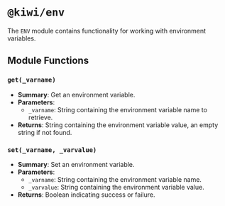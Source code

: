 # `@kiwi/env`

The `ENV` module contains functionality for working with environment variables.

## Module Functions

### `get(_varname)`
- **Summary**: Get an environment variable.
- **Parameters**:
  - `_varname`: String containing the environment variable name to retrieve.
- **Returns**: String containing the environment variable value, an empty string if not found.

### `set(_varname, _varvalue)`
- **Summary**: Set an environment variable.
- **Parameters**:
  - `_varname`: String containing the environment variable name.
  - `_varvalue`: String containing the environment variable value.
- **Returns**: Boolean indicating success or failure.